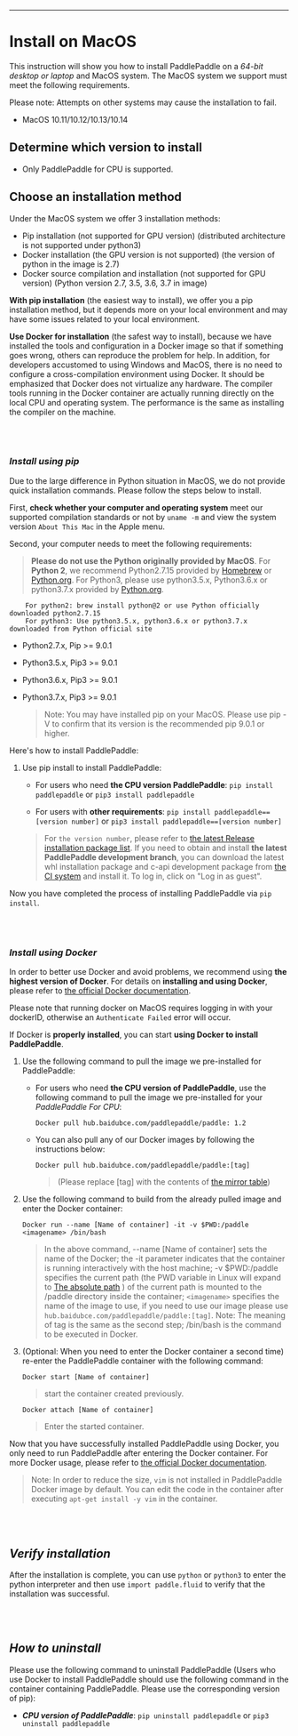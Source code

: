 ***
# **Install on MacOS**

This instruction will show you how to install PaddlePaddle on a *64-bit desktop or laptop* and MacOS system. The MacOS system we support must meet the following requirements.

Please note: Attempts on other systems may cause the installation to fail.

* MacOS 10.11/10.12/10.13/10.14

## Determine which version to install

* Only PaddlePaddle for CPU is supported.



## Choose an installation method

Under the MacOS system we offer 3 installation methods:

* Pip installation (not supported for GPU version) (distributed architecture is not supported under python3)
* Docker installation (the GPU version is not supported) (the version of python in the image is 2.7)
* Docker source compilation and installation (not supported for GPU version) (Python version 2.7, 3.5, 3.6, 3.7 in image)

**With pip installation** (the easiest way to install), we offer you a pip installation method, but it depends more on your local environment and may have some issues related to your local environment.

**Use Docker for installation** (the safest way to install), because we have installed the tools and configuration in a Docker image so that if something goes wrong, others can reproduce the problem for help. In addition, for developers accustomed to using Windows and MacOS, there is no need to configure a cross-compilation environment using Docker. It should be emphasized that Docker does not virtualize any hardware. The compiler tools running in the Docker container are actually running directly on the local CPU and operating system. The performance is the same as installing the compiler on the machine.


<br/><br/>
### ***Install using pip***

Due to the large difference in Python situation in MacOS, we do not provide quick installation commands. Please follow the steps below to install.

First, **check whether your computer and operating system** meet our supported compilation standards or not by  `uname -m` and view the system version `About This Mac` in the Apple menu.

Second, your computer needs to meet the following requirements:

> **Please do not use the Python originally provided by MacOS**. For **Python 2**, we recommend Python2.7.15 provided by [Homebrew](https://brew.sh/) or [Python.org](https://www.python.org/ftp/python/2.7.15/python-2.7.15-macosx10.9.pkg). For Python3, please use python3.5.x, Python3.6.x or python3.7.x provided by [Python.org](https://www.python.org/downloads/mac-osx/).


		For python2: brew install python@2 or use Python officially downloaded python2.7.15
		For python3: Use python3.5.x, python3.6.x or python3.7.x downloaded from Python official site


* Python2.7.x, Pip >= 9.0.1

* Python3.5.x, Pip3 >= 9.0.1

* Python3.6.x, Pip3 >= 9.0.1

* Python3.7.x, Pip3 >= 9.0.1

	> Note: You may have installed pip on your MacOS. Please use pip -V to confirm that its version is the recommended pip 9.0.1 or higher.


Here's how to install PaddlePaddle:

1. Use pip install to install PaddlePaddle:

	* For users who need **the CPU version PaddlePaddle**: `pip install paddlepaddle` or `pip3 install paddlepaddle`

	* For users with **other requirements**: `pip install paddlepaddle==[version number]` or `pip3 install paddlepaddle==[version number]`

	> For `the version number`, please refer to [the latest Release installation package list](./Tables.html/#ciwhls-release). If you need to obtain and install **the latest PaddlePaddle development branch**, you can download the latest whl installation package and c-api development package from [the CI system](https://paddleci.ngrok.io/project.html?projectId=Manylinux1&tab=projectOverview) and install it. To log in, click on "Log in as guest".



Now you have completed the process of installing PaddlePaddle via `pip install`.


<br/><br/>
### ***Install using Docker***

In order to better use Docker and avoid problems, we recommend using **the highest version of Docker**. For details on **installing and using Docker**, please refer to [the official Docker documentation](https://docs.docker.com/install/).

Please note that running docker on MacOS requires logging in with your dockerID, otherwise an `Authenticate Failed` error will occur.


If Docker is **properly installed**, you can start **using Docker to install PaddlePaddle**.

1. Use the following command to pull the image we pre-installed for PaddlePaddle:

	* For users who need **the CPU version of PaddlePaddle**, use the following command to pull the image we pre-installed for your *PaddlePaddle For CPU*:

		`Docker pull hub.baidubce.com/paddlepaddle/paddle: 1.2`

	* You can also pull any of our Docker images by following the instructions below:

		`Docker pull hub.baidubce.com/paddlepaddle/paddle:[tag]`

		> (Please replace [tag] with the contents of [the mirror table](./Tables.html/#dockers))

2. Use the following command to build from the already pulled image and enter the Docker container:

	`Docker run --name [Name of container] -it -v $PWD:/paddle <imagename> /bin/bash`

	> In the above command, --name [Name of container] sets the name of the Docker; the -it parameter indicates that the container is running interactively with the host machine; -v $PWD:/paddle specifies the current path (the PWD variable in Linux will expand to [The absolute path](https://baike.baidu.com/item/绝对路径/481185) ) of the current path is mounted to the /paddle directory inside the container; `<imagename>` specifies the name of the image to use, if you need to use our image please use `hub.baidubce.com/paddlepaddle/paddle:[tag]`. Note: The meaning of tag is the same as the second step; /bin/bash is the command to be executed in Docker.

3. (Optional: When you need to enter the Docker container a second time) re-enter the PaddlePaddle container with the following command:

	`Docker start [Name of container]`

	> start the container created previously.

	`Docker attach [Name of container]`

	> Enter the started container.

Now that you have successfully installed PaddlePaddle using Docker, you only need to run PaddlePaddle after entering the Docker container. For more Docker usage, please refer to [the official Docker documentation](https://docs.docker.com/).

> Note: In order to reduce the size, `vim` is not installed in PaddlePaddle Docker image by default. You can edit the code in the container after executing `apt-get install -y vim` in the container.


<br/><br/>
## ***Verify installation***

After the installation is complete, you can use `python` or `python3` to enter the python interpreter and then use `import paddle.fluid` to verify that the installation was successful.

<br/><br/>
## ***How to uninstall***

Please use the following command to uninstall PaddlePaddle (Users who use Docker to install PaddlePaddle should use the following command in the container containing PaddlePaddle. Please use the corresponding version of pip):

* ***CPU version of PaddlePaddle***: `pip uninstall paddlepaddle` or `pip3 uninstall paddlepaddle`
